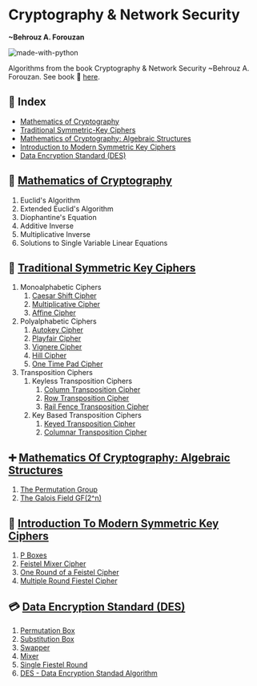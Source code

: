 # Cryptography & Network Security 
__~Behrouz A. Forouzan__ 

![made-with-python](https://img.shields.io/badge/Made%20with-Python%203-1f425f.svg)

Algorithms from the book Cryptography & Network Security ~Behrouz A. Forouzan. See book 📗
[here](https://github.com/anishLearnsToCode/books/blob/master/cryptography/Cryptography-and-Network-Security-Forouzan.pdf).

## 📖 Index
- [Mathematics of Cryptography](#-mathematics-of-cryptography)
- [Traditional Symmetric-Key Ciphers](#-traditional-symmetric-key-ciphers)
- [Mathematics of Cryptography: Algebraic Structures](#-mathematics-of-cryptography-algebraic-structures)
- [Introduction to Modern Symmetric Key Ciphers](#-introduction-to-modern-symmetric-key-ciphers)
- [Data Encryption Standard (DES)](#-data-encryption-standard-des)

## 🧮 [Mathematics of Cryptography](notebooks/2-mathematics-of-cryptography.ipynb)
1. Euclid's Algorithm
1. Extended Euclid's Algorithm
1. Diophantine's Equation
1. Additive Inverse
1. Multiplicative Inverse
1. Solutions to Single Variable Linear Equations

## 🔑 [Traditional Symmetric Key Ciphers](notebooks/3-symmetric-key-ciphers.ipynb)
1. Monoalphabetic Ciphers
    1. [Caesar Shift Cipher](ciphers/CaesarShiftCipher.py)
    1. [Multiplicative Cipher](ciphers/MultiplicativeCipher.py)
    1. [Affine Cipher](ciphers/AffineCipher.py)
1. Polyalphabetic Ciphers
    1. [Autokey Cipher](ciphers/AutoKeyCipher.py)
    1. [Playfair Cipher](ciphers/PlayfairCipher.py)
    1. [Vignere Cipher](ciphers/VignereCipher.py)
    1. [Hill Cipher](ciphers/HillCipher.py)
    1. [One Time Pad Cipher](ciphers/OneTimePadCipher.py)
1. Transposition Ciphers
    1. Keyless Transposition Ciphers 
        1. [Column Transposition Cipher](ciphers/ColumnTranspositionCipher.py)
        1. [Row Transposition Cipher](ciphers/RowTranspositionCipher.py)
        1. [Rail Fence Transposition Cipher](ciphers/RailFenceCipher.py)
    1. Key Based Transposition Ciphers
        1. [Keyed Transposition Cipher](ciphers/KeyedTranspositionCipher.py)
        1. [Columnar Transposition Cipher](ciphers/ColumnarTranspositionCipher.py)
    
## ➕ [Mathematics Of Cryptography: Algebraic Structures](notebooks/4-mathematics-cryptography-algebraic-structures.ipynb)
1. [The Permutation Group](mathematics/permutation.py)
1. [The Galois Field GF(2^n)](mathematics/Polynomial.py)

## 🔐 [Introduction To Modern Symmetric Key Ciphers](notebooks/5-introduction-to-modern-symmetric-key-ciphers.ipynb)
1. [P Boxes](mathematics/PBox.py)
1. [Feistel Mixer Cipher](ciphers/FiestelMixerCipher.py)
1. [One Round of a Feistel Cipher](ciphers/Round.py)
1. [Multiple Round Fiestel Cipher](ciphers/FiestelCipher.py)

## 💳 [Data Encryption Standard (DES)](notebooks/6-data-encryption-standard-des.ipynb)
1. [Permutation Box](mathematics/PBox.py)
1. [Substitution Box](mathematics/SBox.py)
1. [Swapper](des/Swapper.py)
1. [Mixer](des/Mixer.py)
1. [Single Fiestel Round](des/Round.py)
1. [DES - Data Encryption Standad Algorithm](des/DES.py)
